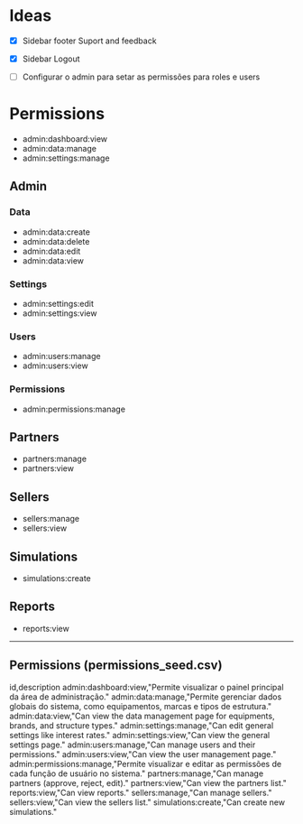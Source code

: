 # Ideas

- [X] Sidebar footer Suport and feedback
- [X] Sidebar Logout
- [ ] Configurar o admin para setar as permissões para roles e users



# Permissions
- admin:dashboard:view
- admin:data:manage
- admin:settings:manage

## Admin

### Data
- admin:data:create
- admin:data:delete
- admin:data:edit
- admin:data:view

### Settings
- admin:settings:edit
- admin:settings:view

### Users
- admin:users:manage
- admin:users:view

### Permissions
- admin:permissions:manage

## Partners
- partners:manage
- partners:view

## Sellers
- sellers:manage
- sellers:view

## Simulations
- simulations:create

## Reports
- reports:view

---


## Permissions (permissions_seed.csv)
id,description
admin:dashboard:view,"Permite visualizar o painel principal da área de administração."
admin:data:manage,"Permite gerenciar dados globais do sistema, como equipamentos, marcas e tipos de estrutura."
admin:data:view,"Can view the data management page for equipments, brands, and structure types."
admin:settings:manage,"Can edit general settings like interest rates."
admin:settings:view,"Can view the general settings page."
admin:users:manage,"Can manage users and their permissions."
admin:users:view,"Can view the user management page."
admin:permissions:manage,"Permite visualizar e editar as permissões de cada função de usuário no sistema."
partners:manage,"Can manage partners (approve, reject, edit)."
partners:view,"Can view the partners list."
reports:view,"Can view reports."
sellers:manage,"Can manage sellers."
sellers:view,"Can view the sellers list."
simulations:create,"Can create new simulations."
